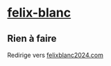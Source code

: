 # [felix-blanc](https://nouveau-front-populaire-legislatives-2024.fr/felix-blanc)

## Rien à faire
Redirige vers [felixblanc2024.com](https://felixblanc2024.com/)

